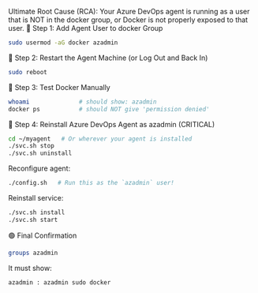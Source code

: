 Ultimate Root Cause (RCA):
Your Azure DevOps agent is running as a user that is NOT in the docker group, or Docker is not properly exposed to that user.
🔁 Step 1: Add Agent User to docker Group
``` bash 
sudo usermod -aG docker azadmin
```
🔄 Step 2: Restart the Agent Machine (or Log Out and Back In)
``` bash
sudo reboot 
```
🧪 Step 3: Test Docker Manually
``` bash
whoami              # should show: azadmin
docker ps           # should NOT give 'permission denied'
```
🔄 Step 4: Reinstall Azure DevOps Agent as azadmin (CRITICAL)
``` bash
cd ~/myagent   # Or wherever your agent is installed
./svc.sh stop
./svc.sh uninstall
```
Reconfigure agent:
``` bash
./config.sh   # Run this as the `azadmin` user!
```
Reinstall service:
``` bash
./svc.sh install
./svc.sh start
```
🟢 Final Confirmation
``` bash
groups azadmin
```
It must show:
``` bash
azadmin : azadmin sudo docker
```
